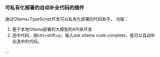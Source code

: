 
### 可私有化部署的自动补全代码的插件
通过Ollama+TypeScript开发可以私有化部署的代码助手。
功能：
1. 基于本地Ollama部署的大模型的API来开发
2. 选中代码，按ctrl+shift+p，输入ask ollama code complete，就可以自动补全选中的代码。

...
